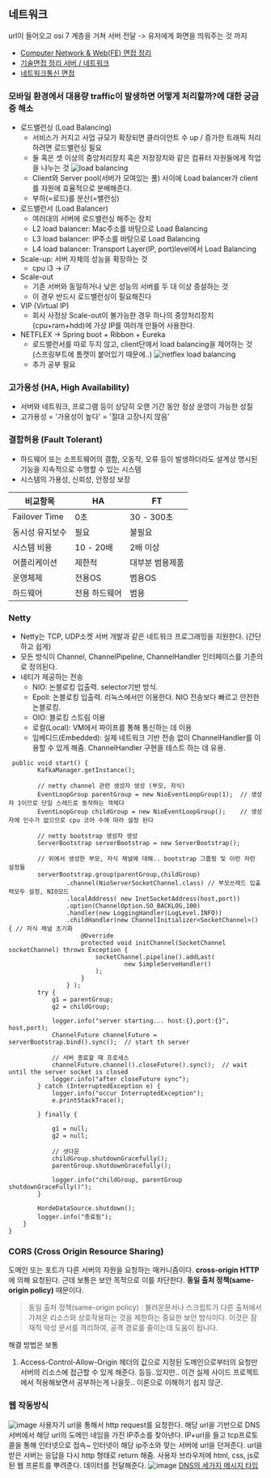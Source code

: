 ## 네트워크
url이 들어오고 osi 7 계층을 거쳐 서버 전달 -> 유저에게 화면을 띄워주는 것 까지 </br>
- [Computer Network & Web(FE) 면접 정리](https://kadamon.tistory.com/22) </br>
- [기술면접 정리 서버 / 네트워크](https://j2hworld.tistory.com/53) </br>
- [네트워크통신 면접](https://hyeonu1258.github.io/2018/03/10/%EB%84%A4%ED%8A%B8%EC%9B%8C%ED%81%AC%ED%86%B5%EC%8B%A0%20%EB%A9%B4%EC%A0%91/)


### 모바일 환경에서 대용량 traffic이 발생하면 어떻게 처리할까?에 대한 궁금증 해소
- 로드밸런싱 (Load Balancing)
  - 서비스가 커지고 사업 규모가 확장되면 클라이언트 수 up / 증가한 트래픽 처리하려면 로드밸런싱 필요
  - 둘 혹은 셋 이상의 중앙처리장치 혹은 저장장치와 같은 컴퓨터 자원들에게 작업을 나누는 것
  ![load balancing](https://user-images.githubusercontent.com/30011635/86857858-6231a880-c0fa-11ea-96e1-7738dd3defea.png)
  - Client와 Server pool(서버가 모여있는 풀) 사이에 Load balancer가 client를 자원에 효율적으로 분배해준다.
  - 부하(=로드)를 분산(=밸런싱)
- 로드밸런서 (Load Balancer)
  - 여러대의 서버에 로드밸런싱 해주는 장치
  - L2 load balancer: Mac주소를 바탕으로 Load Balancing 
  - L3 load balancer: IP주소를 바탕으로 Load Balancing
  - L4 load balancer: Transport Layer(IP, port)level에서 Load Balancing
- Scale-up: 서버 자체의 성능을 확장하는 것
  -  cpu i3 -> i7 
- Scale-out
  - 기존 서버와 동일하거나 낮은 성능의 서버를 두 대 이상 증설하는 것
  - 이 경우 반드시 로드밸런싱이 필요해진다
- VIP (Virtual IP)
  - 회사 사정상 Scale-out이 불가능한 경우 하나의 중앙처리장치(cpu+ram+hdd)에 가상 IP를 여러개 만들어 사용한다.
- NETFLEX -> Spring boot + Ribbon + Eureka
  - 로드밸런서를 따로 두지 않고, client단에서 load balancing을 제어하는 것 (스프링부트에 톰캣이 붙어있기 때문에..)
  ![netflex load balancing](https://user-images.githubusercontent.com/30011635/86858894-81c9d080-c0fc-11ea-86d9-074a44befa36.png)
  - 추가 공부 필요
  
### 고가용성 (HA, High Availability)
- 서버와 네트워크, 프로그램 등이 상당히 오랜 기간 동안 정상 운영이 가능한 성질
- 고가용성 = '가용성이 높다' = '절대 고장나지 않음'
### 결함허용 (Fault Tolerant) 
- 하드웨어 또는 소프트웨어의 결함, 오동작, 오류 등이 발생하더라도 설계상 명시된 기능을 지속적으로 수행할 수 있는 시스템
- 시스템의 가용성, 신뢰성, 안정성 보장 

비교항목| HA | FT 
---- | ---- | ----
Failover Time | 0초 | 30 - 300초
동시성 유지보수 | 필요 | 불필요
시스템 비용 | 10 - 20배 | 2배 이상
어플리케이션 | 제한적 | 대부분 범용제품
운영체제 | 전용OS | 범용OS
하드웨어 | 전용 하드웨어 | 범용 

### Netty
- Netty는 TCP, UDP소켓 서버 개발과 같은 네트워크 프로그래밍을 지원한다. (간단하고 쉽게)
- 모든 방식이 Channel, ChannelPipeline, ChannelHandler 인터페이스를 기준의로 정의된다.
- 네티가 제공하는 전송
  - NIO: 논블로킹 입출력. selector기반 방식.
  - Epoll: 논블로킹 입출력. 리눅스에서만 이용한다. NIO 전송보다 빠르고 안전한 논블로킹.
  - OIO: 블로킹 스트림 이용
  - 로컬(Local): VM에서 파이프를 통해 통신하는 데 이용
  - 임베디드(Embedded): 실제 네트워크 기반 전송 없이 ChannelHandler를 이용할 수 있게 해줌. ChannelHandler 구현을 테스트 하는 데 유용.
```
 public void start() {
        KafkaManager.getInstance();
 
		// netty channel 관련 생성자 생성 (부모, 자식)
        EventLoopGroup parentGroup = new NioEventLoopGroup(1);	// 생성자 1이므로 단일 스레드로 동작하는 객체다
        EventLoopGroup childGroup = new NioEventLoopGroup();	// 생성자에 인수가 없으므로 cpu 코어 수에 따라 설정 된다

		// netty bootstrap 생성자 생성
        ServerBootstrap serverBootstrap = new ServerBootstrap();

		// 위에서 생성한 부모, 자식 채널에 대해.. bootstrap 그룹핑 및 이런 저런 설정들
        serverBootstrap.group(parentGroup,childGroup)	
                .channel(NioServerSocketChannel.class) // 부모쓰레드 입출력모두 설정, NIO모드
                .localAddress( new InetSocketAddress(host,port))	
                .option(ChannelOption.SO_BACKLOG,100)
                .handler(new LoggingHandler(LogLevel.INFO))
                .childHandler(new ChannelInitializer<SocketChannel>() { // 자식 채널 초기화
                    @Override
                    protected void initChannel(SocketChannel socketChannel) throws Exception {
                        socketChannel.pipeline().addLast(
                                new SimpleServeHandler()
                        );
                    }
                } );
        try {
            g1 = parentGroup;
            g2 = childGroup;

            logger.info("server starting... host:{},port:{}", host,port);
            ChannelFuture channelFuture = serverBootstrap.bind().sync();  // start th server

			// 서버 종료할 때 프로세스
            channelFuture.channel().closeFuture().sync();  // wait until the server socket is closed
            logger.info("after closeFuture sync");
        } catch (InterruptedException e) {
            logger.info("occur InterruptedException");
            e.printStackTrace();

        } finally {

            g1 = null;
            g2 = null;
 
			// 셧다운
            childGroup.shutdownGracefully();
            parentGroup.shutdownGracefully();

            logger.info("childGroup, parentGroup shutdownGraceFully()");
        }

        HordeDataSource.shutdown();
        logger.info("종료됨");
    }
}
```

### CORS (Cross Origin Resource Sharing)
도메인 또는 포트가 다른 서버의 자원을 요청하는 매커니즘이다. <b>cross-origin HTTP</b>에 의해 요청된다. 근데 보통은 보안 목적으로 이를 차단한다. <b>동일 출처 정책(same-origin policy)</b> 때문이다. 
> 동일 출처 정책(same-origin policy) : 불러온문서나 스크립트가 다른 출처에서 가져온 리소스와 상호작용하는 것을 제한하는 중요한 보안 방식이다. 이것은 잠재적 악성 문서를 격리하여, 공격 경로를 줄이는데 도움이 됩니다.

해결 방법은 보통 
1. Access-Control-Allow-Origin 헤더의 값으로 지정된 도메인으로부터의 요청만 서버의 리소스에 접근할 수 있게 해준다. 등등..있지만.. 이건 실제 사이드 프로젝트에서 적용해보면서 공부하는게 나을듯.. 이론으로 이해하기 쉽지 않군.

### 웹 작동방식
![image](https://user-images.githubusercontent.com/30011635/96097326-c63ee680-0f0b-11eb-8056-e9bd149421ae.png)
사용자기 url을 통해서 http request를 요청한다. 해당 url을 기반으로 DNS서버에서 해당 url의 도메인 네임을 가진 IP주소를 찾아낸다. IP+url을 들고 tcp프로토콜을 통해 인터넷으로 접속~ 인터넷이 해당 ip주소와 맞는 서버에 url을 던져준다. url을 받은 서버는 응답을 다시 http 형태로 return 해줌. 사용자 브라우저에 html, css, js로 된 웹 프론트를 뿌려준다. 데이터를 전달해준다. 
![image](https://user-images.githubusercontent.com/30011635/96098565-3ac65500-0f0d-11eb-966a-754e3f8e5518.png)
[DNS의 세가지 메시지 타입](https://www.netmanias.com/ko/?m=view&id=blog&no=5365)
